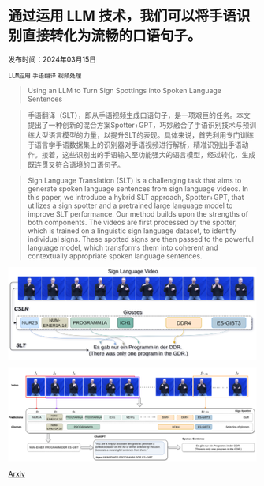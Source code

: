 # 通过运用 LLM 技术，我们可以将手语识别直接转化为流畅的口语句子。

发布时间：2024年03月15日

`LLM应用` `手语翻译` `视频处理`

> Using an LLM to Turn Sign Spottings into Spoken Language Sentences

> 手语翻译（SLT），即从手语视频生成口语句子，是一项艰巨的任务。本文提出了一种创新的混合方案Spotter+GPT，巧妙融合了手语识别技术与预训练大型语言模型的力量，以提升SLT的表现。具体来说，首先利用专门训练于语言学手语数据集上的识别器对手语视频进行解析，精准识别出手语动作。接着，这些识别出的手语输入至功能强大的语言模型，经过转化，生成既连贯又符合语境的口语句子。

> Sign Language Translation (SLT) is a challenging task that aims to generate spoken language sentences from sign language videos. In this paper, we introduce a hybrid SLT approach, Spotter+GPT, that utilizes a sign spotter and a pretrained large language model to improve SLT performance. Our method builds upon the strengths of both components. The videos are first processed by the spotter, which is trained on a linguistic sign language dataset, to identify individual signs. These spotted signs are then passed to the powerful language model, which transforms them into coherent and contextually appropriate spoken language sentences.

![通过运用 LLM 技术，我们可以将手语识别直接转化为流畅的口语句子。](../../../paper_images/2403.10434/fig1_blur.png)

![通过运用 LLM 技术，我们可以将手语识别直接转化为流畅的口语句子。](../../../paper_images/2403.10434/fig2_blur.png)

[Arxiv](https://arxiv.org/abs/2403.10434)